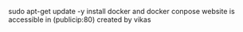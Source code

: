sudo apt-get update -y
install docker and docker conpose
website is accessible in (publicip:80)
created by vikas
